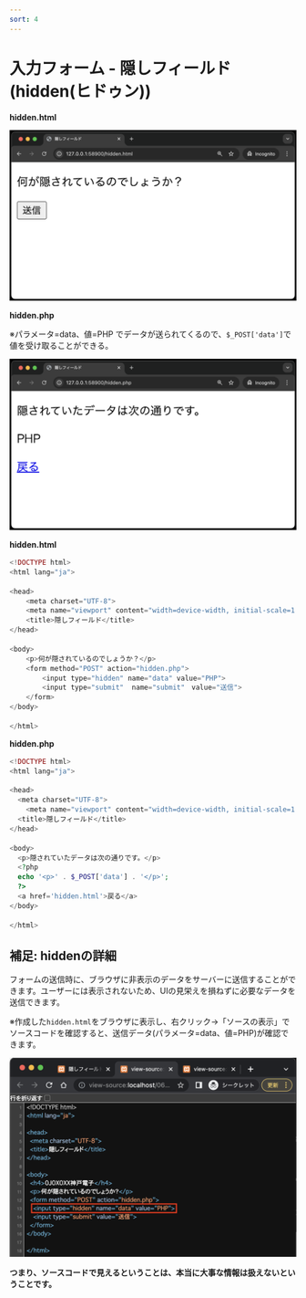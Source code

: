 ```yaml
---
sort: 4
---
```

# 入力フォーム - 隠しフィールド(hidden(ヒドゥン))

**hidden.html**

![](./images/hidden_html_display.png)

**hidden.php**

※パラメータ=data、値=PHP でデータが送られてくるので、`$_POST['data']`で値を受け取ることができる。<br>

![](./images/hidden_php_display.png)

**hidden.html**

```php
<!DOCTYPE html>
<html lang="ja">

<head>
    <meta charset="UTF-8">
    <meta name="viewport" content="width=device-width, initial-scale=1.0">
    <title>隠しフィールド</title>
</head>

<body>
    <p>何が隠されているのでしょうか？</p>
    <form method="POST" action="hidden.php">
        <input type="hidden" name="data" value="PHP">
        <input type="submit"  name="submit"　value="送信">
    </form>
</body>

</html>
```

**hidden.php**

```php
<!DOCTYPE html>
<html lang="ja">

<head>
  <meta charset="UTF-8">
    <meta name="viewport" content="width=device-width, initial-scale=1.0">
  <title>隠しフィールド</title>
</head>

<body>
  <p>隠されていたデータは次の通りです。</p>
  <?php
  echo '<p>' . $_POST['data'] . '</p>';
  ?>
  <a href='hidden.html'>戻る</a>
</body>

</html>
```

## 補足: hiddenの詳細

フォームの送信時に、ブラウザに非表示のデータをサーバーに送信することができます。ユーザーには表示されないため、UIの見栄えを損ねずに必要なデータを送信できます。

※作成した`hidden.html`をブラウザに表示し、右クリック→「ソースの表示」でソースコードを確認すると、送信データ(パラメータ=data、値=PHP)が確認できます。<br>

![](./images/hidden_data.png)

**つまり、ソースコードで見えるということは、本当に大事な情報は扱えないということです。**
